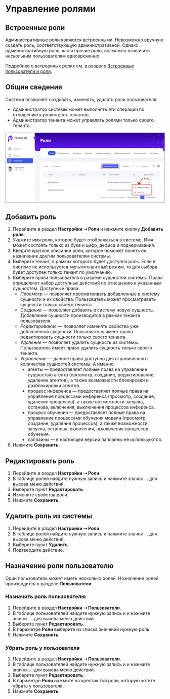# Управление ролями

## Встроенные роли

Административные роли являются встроенными. Невозможно вручную создать роль, соответствующую административной. Однако административную роль, как и прочие роли, возможно назначить нескольким пользователям одновременно.

Подробнее о встроенных ролях см. в разделе [Встроенные пользователи и роли](https://github.com/PrimoRPA/Docs.Rus/blob/1299-%D0%BD%D0%B0%D0%BF%D0%B8%D1%81%D0%B0%D1%82%D1%8C-%D0%B4%D0%BE%D0%BA%D1%83%D0%BC%D0%B5%D0%BD%D1%82-%D0%BF%D0%BE-primoai/primo-ai/common/system-users.md).

## Общие сведения

Система позволяет создавать, изменять, удалять роли пользователя:
* Администратор системы может выполнять эти операции по отношению к ролям всех тенантов.
* Администратор тенанта может управлять ролями только своего тенанта.

![](<../../../.gitbook/assets1/primo-ai/roles-buttons.png>)




## Добавить роль

1. Перейдите в раздел **Настройки ➝ Роли** и нажмите кнопку **Добавить роль**.
2. Укажите имя роли, которое будет отображаться в системе. Имя может состоять только из букв и цифр, дефиса и подчеркивания.
3. Введите краткое описание роли, которое поможет понять ее назначение другим пользователям системы.
4. Выберите тенант, в рамках которого будет доступна роль. Если в системе не используется мультитенантный режим, то для выбора будет доступен только тенант по умолчанию.
5. Выберите права пользователя в разрезе сущностей системы. Права определяют набор доступных действий по отношению к указанным сущностям. Доступные права:
   * *Просмотр* — позволяет просматривать добавленные в систему сущности и их свойства. Пользователь может просматривать сущности только своего тенанта. 
   * *Создание* — позволяет добавить в систему новую сущность. Добавление сущности производится в рамках тенанта пользователя.
   * *Редактирование* — позволяет изменять свойства уже добавленной сущности. Пользователь имеет право редактировать сущности только своего тенанта.
   * *Удаление* — позволяет удалить сущность из системы. Пользователь имеет право удалить сущность только своего тенанта. 
   * *Управление* — данное право доступно для ограниченного количества сущностей системы. А именно:
     * агенты — предоставляет полные права на управление сущностью агента (просмотр, создание, редактирование, удаление агентов), а также возможности блокировки и разблокировки агентов.
     * процесс инференса — предоставляет полные права на управление процессами инференса (просмотр, создание, удаление процессов), а также возможности запуска, останова, включения, выключения процессов инференса.
     * процесс обучения — предоставляет полные права на управление процессами обучения модели (просмотр, создание, удаление процессов), а также возможности запуска, останова, включения, выключения процессов обучения.
     * паплайны — в настоящей версии паплайны не используются.
6. Нажмите **Сохранить**.


## Редактировать роль

1. Перейдите в раздел **Настройки ➝ Роли**.
2. В таблице ролей найдите нужную запись и нажмите значок ... для вызова меню действий.
3. Выберите пункт **Редактировать**.
4. Измените свойства роли.
5. Нажмите **Сохранить**.


## Удалить роль из системы

1. Перейдите в раздел **Настройки ➝ Роли**.
2. В таблице ролей найдите нужную запись и нажмите значок ... для вызова меню действий.
3. Выберите пункт **Удалить**.
4. Подтвердите действие.


## Назначение роли пользователю

Один пользователь может иметь несколько ролей. Назначение ролей производится в разделе **Пользователи**.


### Назначить роль пользователю

1. Перейдите в раздел **Настройки ➝ Пользователи**.
2. В таблице пользователей найдите нужную запись и и нажмите значок ... для вызова меню действий.
3. Выберите пункт **Редактировать**.
4. В параметре **Роли** выберите из списка значений нужную роль.
5. Нажмите **Сохранить**.

### Убрать роль у пользователя 

1. Перейдите в раздел **Настройки ➝ Пользователи**.
2. В таблице пользователей найдите нужную запись и и нажмите значок ... для вызова меню действий.
3. Выберите пункт **Редактировать**.
4. В параметре **Роли** нажмите на крестик той роли, которую хотите убрать у пользователя.
5. Нажмите **Сохранить**.


